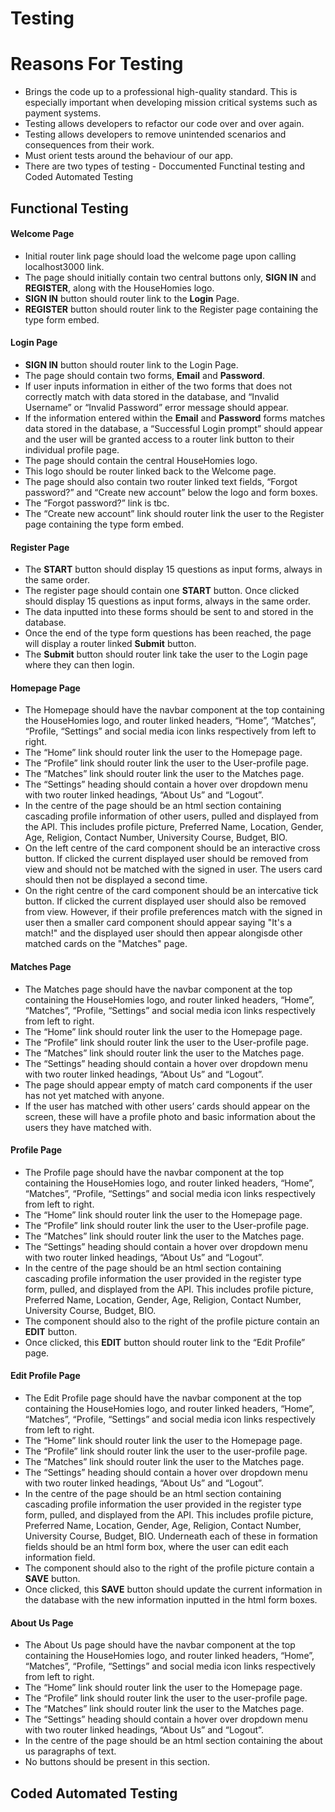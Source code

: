 #
<h1>Testing</h1>
<h1>Reasons For Testing</h1>

- Brings the code up to a professional high-quality standard. This is especially important when developing mission critical systems such as payment systems.
- Testing allows developers to refactor our code over and over again.
- Testing allows developers to remove unintended scenarios and consequences from their work.
- Must orient tests around the behaviour of our app.
- There are two types of testing - Doccumented Functinal testing and Coded Automated Testing

<h2>Functional Testing</h2>

<h4><b>Welcome Page</b></h4>

- Initial router link page should load the welcome page upon calling localhost3000 link.
- The page should initially contain two central buttons only, <b>SIGN IN</b> and <b>REGISTER</b>, along with the HouseHomies logo.
- <b>SIGN IN</b> button should router link to the <b>Login</b> Page.
- <b>REGISTER</b> button should router link to the Register page containing the type form embed.

<h4><b>Login Page</b></h4>

- <b>SIGN IN</b> button should router link to the Login Page.
-	The page should contain two forms, <b>Email</b> and <b>Password</b>.
-	If user inputs information in either of the two forms that does not correctly match with data stored in the database, and “Invalid Username” or “Invalid Password” error message should appear.
-	If the information entered within the <b>Email</b> and <b>Password</b> forms matches data stored in the database, a “Successful Login prompt” should appear and the user will be granted access to a router link button to their individual profile page.
-	The page should contain the central HouseHomies logo.
-	This logo should be router linked back to the Welcome page.
-	The page should also contain two router linked text fields, “Forgot password?” and “Create new account” below the logo and form boxes.
-	The “Forgot password?” link is tbc.
-	The “Create new account” link should router link the user to the Register page containing the type form embed.

<h4><b>Register Page</b></h4>

- The <b>START</b> button should display 15 questions as input forms, always in the same order.
- The register page should contain one <b>START</b> button. Once clicked should display 15 questions as input forms, always in the same order.
- The data inputted into these forms should be sent to and stored in the database.
- Once the end of the type form questions has been reached, the page will display a router linked <b>Submit</b> button.
- The <b>Submit</b> button should router link take the user to the Login page where they can then login.

<h4><b>Homepage Page</b></h4>

- The Homepage should have the navbar component at the top containing the HouseHomies logo, and router linked headers, “Home”, “Matches”, “Profile, “Settings” and social media icon links respectively from left to right.
- The “Home” link should router link the user to the Homepage page.
- The “Profile” link should router link the user to the User-profile page.
-	The “Matches” link should router link the user to the Matches page.
-	The “Settings” heading should contain a hover over dropdown menu with two router linked headings, “About Us” and “Logout”.
-	In the centre of the page should be an html section containing cascading profile information of other users, pulled and displayed from the API. This includes profile picture, Preferred Name, Location, Gender, Age, Religion, Contact Number, University Course, Budget, BIO.
-	On the left centre of the card component should be an interactive cross button. If clicked the current displayed user should be removed from view and should not be matched with the signed in user. The users card should then not be displayed a second time.
-	 On the right centre of the card component should be an intercative tick button. If clicked the current displayed user should also be removed from view. However, if their profile preferences match with the signed in user then a smaller card component should appear saying "It's a match!" and the displayed user should then appear alongisde other matched cards on the "Matches" page.

<h4><b>Matches Page</b></h4>

-	The Matches page should have the navbar component at the top containing the HouseHomies logo, and router linked headers, “Home”, “Matches”, “Profile, “Settings” and social media icon links respectively from left to right.
-	The “Home” link should router link the user to the Homepage page.
-	The “Profile” link should router link the user to the User-profile page.
-	The “Matches” link should router link the user to the Matches page.
-	The “Settings” heading should contain a hover over dropdown menu with two router linked headings, “About Us” and “Logout”.
-	The page should appear empty of match card components if the user has not yet matched with anyone.
-	If the user has matched with other users’ cards should appear on the screen, these will have a profile photo and basic information about the users they have matched with.

<h4><b>Profile Page</b></h4>

-	The Profile page should have the navbar component at the top containing the HouseHomies logo, and router linked headers, “Home”, “Matches”, “Profile, “Settings” and social media icon links respectively from left to right.
-	The “Home” link should router link the user to the Homepage page.
-	The “Profile” link should router link the user to the User-profile page.
-	The “Matches” link should router link the user to the Matches page.
-	The “Settings” heading should contain a hover over dropdown menu with two router linked headings, “About Us” and “Logout”.
-	In the centre of the page should be an html section containing cascading profile information the user provided in the register type form, pulled, and displayed from the API. This includes profile picture, Preferred Name, Location, Gender, Age, Religion, Contact Number, University Course, Budget, BIO.
-	The component should also to the right of the profile picture contain an <b>EDIT</b> button.
-	Once clicked, this <b>EDIT</b> button should router link to the “Edit Profile” page.


<h4><b>Edit Profile Page</b></h4>

-	The Edit Profile page should have the navbar component at the top containing the HouseHomies logo, and router linked headers, “Home”, “Matches”, “Profile, “Settings” and social media icon links respectively from left to right.
-	The “Home” link should router link the user to the Homepage page.
-	The “Profile” link should router link the user to the user-profile page.
-	The “Matches” link should router link the user to the Matches page.
-	The “Settings” heading should contain a hover over dropdown menu with two router linked headings, “About Us” and “Logout”.
-	In the centre of the page should be an html section containing cascading profile information the user provided in the register type form, pulled, and displayed from the API. This includes profile picture, Preferred Name, Location, Gender, Age, Religion, Contact Number, University Course, Budget, BIO. Underneath each of these in formation fields should be an html form box, where the user can edit each information field.
-	The component should also to the right of the profile picture contain a <b>SAVE</b> button.
-	Once clicked, this <b>SAVE</b> button should update the current information in the database with the new information inputted in the html form boxes.

<h4><b>About Us Page</b></h4>

-	The About Us page should have the navbar component at the top containing the HouseHomies logo, and router linked headers, “Home”, “Matches”, “Profile, “Settings” and social media icon links respectively from left to right.
-	The “Home” link should router link the user to the Homepage page.
-	The “Profile” link should router link the user to the user-profile page.
-	The “Matches” link should router link the user to the Matches page.
-	The “Settings” heading should contain a hover over dropdown menu with two router linked headings, “About Us” and “Logout”.
-	In the centre of the page should be an html section containing the about us paragraphs of text. 
-	No buttons should be present in this section.


<h2>Coded Automated Testing</h2>





	





